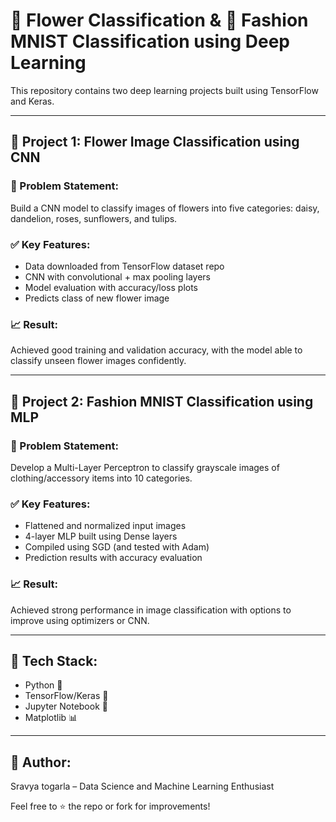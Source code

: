 # 🌸 Flower Classification & 👕 Fashion MNIST Classification using Deep Learning

This repository contains two deep learning projects built using TensorFlow and Keras.

---

## 📁 Project 1: Flower Image Classification using CNN

### 📌 Problem Statement:
Build a CNN model to classify images of flowers into five categories: daisy, dandelion, roses, sunflowers, and tulips.

### ✅ Key Features:
- Data downloaded from TensorFlow dataset repo
- CNN with convolutional + max pooling layers
- Model evaluation with accuracy/loss plots
- Predicts class of new flower image

### 📈 Result:
Achieved good training and validation accuracy, with the model able to classify unseen flower images confidently.

---

## 📁 Project 2: Fashion MNIST Classification using MLP

### 📌 Problem Statement:
Develop a Multi-Layer Perceptron to classify grayscale images of clothing/accessory items into 10 categories.

### ✅ Key Features:
- Flattened and normalized input images
- 4-layer MLP built using Dense layers
- Compiled using SGD (and tested with Adam)
- Prediction results with accuracy evaluation

### 📈 Result:
Achieved strong performance in image classification with options to improve using optimizers or CNN.

---

## 🚀 Tech Stack:
- Python 🐍
- TensorFlow/Keras 🧠
- Jupyter Notebook 📓
- Matplotlib 📊

---

## 👤 Author:
Sravya togarla – Data Science and Machine Learning Enthusiast

Feel free to ⭐ the repo or fork for improvements!
